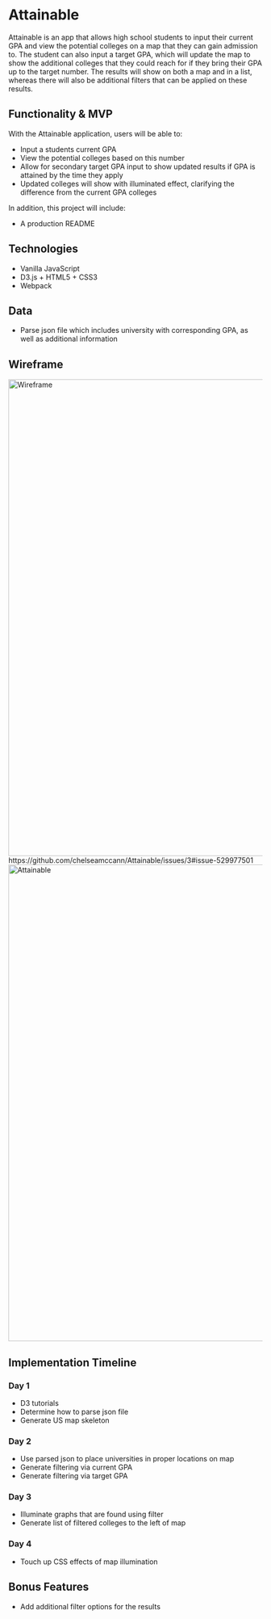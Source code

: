 # Attainable
Attainable is an app that allows high school students to input their current GPA and view the potential colleges on a map that they can gain admission to. The student can also input a target GPA, which will update the map to show the additional colleges that they could reach for if they bring their GPA up to the target number. The results will show on both a map and in a list, whereas there will also be additional filters that can be applied on these results.

## Functionality & MVP
With the Attainable application, users will be able to:
* Input a students current GPA
* View the potential colleges based on this number
* Allow for secondary target GPA input to show updated results if GPA is attained by the time they apply
* Updated colleges will show with illuminated effect, clarifying the difference from the current GPA colleges

In addition, this project will include:
* A production README

## Technologies
* Vanilla JavaScript
* D3.js + HTML5 + CSS3
* Webpack

## Data
* Parse json file which includes university with corresponding GPA, as well as additional information

## Wireframe
<img width="944" alt="Wireframe" src="https://user-images.githubusercontent.com/27509847/66796821-d0806c00-eed6-11e9-8f03-905128ebed5c.png">
https://github.com/chelseamccann/Attainable/issues/3#issue-529977501
<img width="944" alt="Attainable" src="https://github.com/chelseamccann/Attainable/issues/3#issue-529977501">

## Implementation Timeline

### Day 1
* D3 tutorials
* Determine how to parse json file
* Generate US map skeleton

### Day 2
* Use parsed json to place universities in proper locations on map
* Generate filtering via current GPA
* Generate filtering via target GPA

### Day 3
* Illuminate graphs that are found using filter
* Generate list of filtered colleges to the left of map

### Day 4
* Touch up CSS effects of map illumination

## Bonus Features
* Add additional filter options for the results

